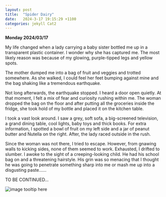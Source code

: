 ```yaml
---
layout: post
title:  "Spider Dairy"
date:   2024-3-17 19:15:29 +1100
categories: jekyll Cat2
---
```


<b>Monday 2024/03/17</b>



My life changed when a lady carrying a baby sister bottled me up in a transparent plastic container. I wonder why she has captured me. The most likely reason was because of my glowing, purple-tipped legs and yellow spots.



The mother dumped me into a bag of fruit and veggies and trotted somewhere. As she walked, I could feel her feet bumping against mine and the bag shaking like a tremendous earthquake.



Not long afterwards, the earthquake stopped. I heard a door open quietly. At that moment, I felt a mix of fear and curiosity rushing within me. The woman dropped the bag on the floor and after putting all the groceries inside the fridge, she took hold of my bottle and placed it on the kitchen table. 



I took a vast look around. I saw a grey, soft sofa, a big-screened television, a grand dining table, cool lights, baby toys and thick books. For extra information, I spotted a bowl of fruit on my left side and a jar of peanut butter and Nutella on the right. After, the lady raced outside in the rush.



Since the woman was not there, I tried to escape. However, from gnawing walls to kicking sides, none of them seemed to work. Exhausted, I drifted to slumber. I awoke to the sight of a creeping-looking child. He had his school bag on and a threatening hairstyle. His grin was so menacing that I thought he was going to penetrate something sharp into me or mash me up into a disgusting paste……


TO BE CONTINUED...

![image tooltip here](/assets/spider-dairy-1.jpg)
